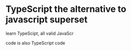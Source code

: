 # TypeScript the alternative to javascript superset



learn TypeScipt, all valid JavaScr

code is also TypeScript code
